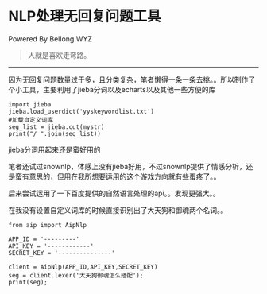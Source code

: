 # NLP处理无回复问题工具
Powered By Bellong.WYZ
>人就是喜欢走弯路。
---
因为无回复问题数量过于多，且分类复杂，笔者懒得一条一条去挑。。所以制作了个小工具，主要利用了jieba分词以及echarts以及其他一些方便的库
```
import jieba
jieba.load_userdict('yyskeywordlist.txt')
#加载自定义词库
seg_list = jieba.cut(mystr)
print("/ ".join(seg_list))
```
jieba分词用起来还是蛮好用的

笔者还试过snownlp，体感上没有jieba好用，不过snownlp提供了情感分析，还是蛮有意思的，但用在我所想要运用的这个游戏方向就有些蛋疼了。。

后来尝试运用了一下百度提供的自然语言处理的api。。发现更强大。。

在我没有设置自定义词库的时候直接识别出了大天狗和御魂两个名词。。

```
from aip import AipNlp

APP_ID = '---------'
API_KEY = '------------'
SECRET_KEY = '---------------'

client = AipNlp(APP_ID,API_KEY,SECRET_KEY)
seg = client.lexer('大天狗御魂怎么搭配');
print(seg);

```
